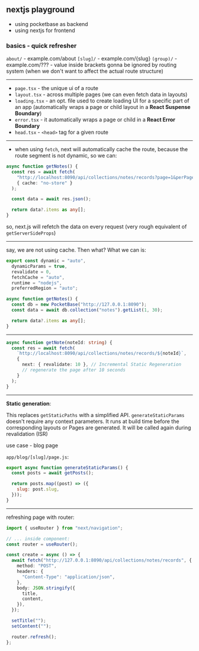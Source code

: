 ## nextjs playground

- using pocketbase as backend
- using nextjs for frontend

### basics - quick refresher

`about/` - example.com/about
`[slug]/` - example.com/{slug}
`(group)/` - example.com/??? - value inside brackets gonna be ignored by routing system (when we don't want to affect the actual route structure)

---

- `page.tsx` - the unique ui of a route
- `layout.tsx` - across multiple pages (we can even fetch data in layouts)
- `loading.tsx` - an opt. file used to create loading UI for a specific part of an app (automatically wraps a page or child layout in a **React Suspense Boundary**)
- `error.tsx` - it automatically wraps a page or child in a **React Error Boundary**
- `head.tsx` - `<head>` tag for a given route

---

- when using `fetch`, next will automatically cache the route, because the route segment is not dynamic, so we can:

```ts
async function getNotes() {
  const res = await fetch(
    "http://localhost:8090/api/collections/notes/records?page=1&perPage=30",
    { cache: "no-store" }
  );

  const data = await res.json();

  return data?.items as any[];
}
```

so, next.js will refetch the data on every request (very rough equivalent of `getServerSideProps`)

---

say, we are not using cache. Then what? What we can is:

```ts
export const dynamic = "auto",
  dynamicParams = true,
  revalidate = 0,
  fetchCache = "auto",
  runtime = "nodejs",
  preferredRegion = "auto";

async function getNotes() {
  const db = new PocketBase("http://127.0.0.1:8090");
  const data = await db.collection("notes").getList(1, 30);

  return data?.items as any[];
}
```

---

```ts
async function getNote(noteId: string) {
  const res = await fetch(
    `http://localhost:8090/api/collections/notes/records/${noteId}`,
    {
      next: { revalidate: 10 }, // Incremental Static Regeneration
      // regenerate the page after 10 seconds
    }
  );
}
```

---

**Static generation**:

This replaces `getStaticPaths` with a simplified API.
`generateStaticParams` doesn't require any context parameters.
It runs at build time before the corresponding layouts or Pages are generated.
It will be called again during revalidation (ISR)

use case - blog page

`app/blog/[slug]/page.js`:

```js
export async function generateStaticParams() {
  const posts = await getPosts();

  return posts.map((post) => ({
    slug: post.slug,
  }));
}
```

---

refreshing page with router:

```ts
import { useRouter } from "next/navigation";

// ... inside component:
const router = useRouter();

const create = async () => {
  await fetch("http://127.0.0.1:8090/api/collections/notes/records", {
    method: "POST",
    headers: {
      "Content-Type": "application/json",
    },
    body: JSON.stringify({
      title,
      content,
    }),
  });

  setTitle("");
  setContent("");

  router.refresh();
};
```
